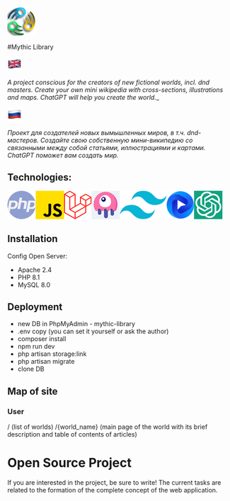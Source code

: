 <img src="https://github.com/Markov-Andrey/Mythic-Library/blob/master/public/image/icon/logo_mini.png">

#Mythic Library

<img height="32px" src="https://github.com/Markov-Andrey/Mythic-Library/blob/master/Readme/Icons/1f1ec-1f1e7.png">

_A project conscious for the creators of new fictional worlds, incl. dnd masters.
Create your own mini wikipedia with cross-sections, illustrations and maps. ChatGPT will help you create the world.__

<img height="32px" src="https://github.com/Markov-Andrey/Mythic-Library/blob/master/Readme/Icons/1f1f7-1f1fa.png">

_Проект для создателей новых вымышленных миров, в т.ч. dnd-мастеров.
Создайте свою собственную мини-википедию со связанными между собой статьями, иллюстрациями и картами. ChatGPT поможет вам создать мир._

## Technologies:
<img src="https://github.com/Markov-Andrey/Mythic-Library/blob/master/Readme/Icons/php-919830.png"><img src="https://github.com/Markov-Andrey/Mythic-Library/blob/master/Readme/Icons/js-5968292.png"><img src="https://github.com/Markov-Andrey/Mythic-Library/blob/master/Readme/Icons/laravel-icon.png"><img src="https://github.com/Markov-Andrey/Mythic-Library/blob/master/Readme/Icons/livewire-ico.png"><img src="https://github.com/Markov-Andrey/Mythic-Library/blob/master/Readme/Icons/tailwind-ico.png"><img height="64px" src="https://github.com/Markov-Andrey/Mythic-Library/blob/master/Readme/Icons/flowbite-logo.svg"><img src="https://github.com/Markov-Andrey/Mythic-Library/blob/master/Readme/Icons/chat-gpt-icon.png">

## Installation

Config Open Server:
- Apache 2.4
- PHP 8.1
- MySQL 8.0

## Deployment

- new DB in PhpMyAdmin - mythic-library
-  .env copy (you can set it yourself or ask the author)
- composer install
- npm run dev
- php artisan storage:link
- php artisan migrate
- clone DB

## Map of site

### User
/ (list of worlds)
/{world_name} (main page of the world with its brief description and table of contents of articles)

# Open Source Project
If you are interested in the project, be sure to write!
The current tasks are related to the formation of the complete concept of the web application.
